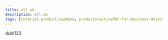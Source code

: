 ```yaml
---
title: all ok
description: all ok
tags: [tutorial:product/sapHana, products>activePDF-for-Business-Objects-1.0, products>BusinessObjects-Architect-2, agreements>aaa]
---
```

dubl123
